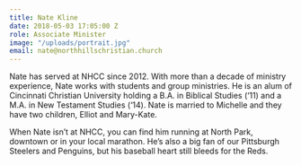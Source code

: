 ```yaml
---
title: Nate Kline
date: 2018-05-03 17:05:00 Z
role: Associate Minister
image: "/uploads/portrait.jpg"
email: nate@northhillschristian.church
---
```


Nate has served at NHCC since 2012. With more than a decade of ministry experience, Nate works with students and group ministries. He is  an alum of Cincinnati Christian University holding a B.A. in Biblical Studies (‘11) and a M.A. in New Testament Studies (‘14). Nate is married to Michelle and they have two children, Elliot and Mary-Kate.

When Nate isn’t at NHCC, you can find him running at North Park, downtown or in your local marathon. He’s also a big fan of our Pittsburgh Steelers and Penguins, but his baseball heart still bleeds for the Reds.